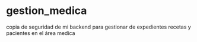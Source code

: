 # gestion_medica
copia de seguridad de mi backend para gestionar de expedientes recetas y pacientes en el área medica
